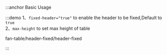 :::anchor Basic Usage

:::demo 1、`fixed-header="true"` to enable the header to be fixed,Default to `true`<br>2、`max-height` to set max height of table

fan-table/header-fixed/header-fixed

:::
